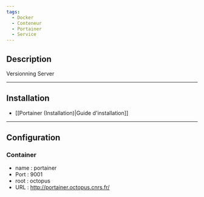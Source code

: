 ```yaml
---
tags:
  - Docker
  - Conteneur
  - Portainer
  - Service
---
```



## Description
Versionning Server

----
## Installation
- [[Portainer (Installation)|Guide d'installation]]

---
## Configuration

### Container
- name : portainer
- Port : 9001
- root : octopus
- URL : http://portainer.octopus.cnrs.fr/



